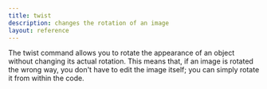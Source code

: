 ```yaml
---
title: twist
description: changes the rotation of an image
layout: reference
---
```


The twist command allows you to rotate the appearance of an object without changing its actual rotation. This means that, if an image is rotated the wrong way, you don't have to edit the image itself; you can simply rotate it from within the code. 

<script type="figure">
enterprise = new Sprite
enterprise.wear 'http://i.imgur.com/MNynqth.png'
enterprise.scale .25
</script>
